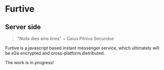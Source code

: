 # Furtive
## Server side

> "Nulla dies sine linea" ~ Gaius Plinius Secundus

Furtive is a javascript based instant messenger service, which ultimately will be e2e encrypted and cross-platform distributed.

The work is in progress!

